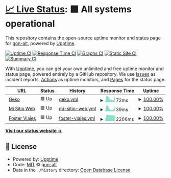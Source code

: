 # [📈 Live Status](https://gon-alt.github.io/estado_de_sitiosWeb): <!--live status--> **🟩 All systems operational**

This repository contains the open-source uptime monitor and status page for [gon-alt](https://gon-alt.github.io/estado_de_sitiosWeb), powered by [Upptime](https://github.com/upptime/upptime).

[![Uptime CI](https://github.com/gon-alt/estado_de_sitiosWeb/workflows/Uptime%20CI/badge.svg)](https://github.com/gon-alt/estado_de_sitiosWeb/actions?query=workflow%3A%22Uptime+CI%22)
[![Response Time CI](https://github.com/gon-alt/estado_de_sitiosWeb/workflows/Response%20Time%20CI/badge.svg)](https://github.com/gon-alt/estado_de_sitiosWeb/actions?query=workflow%3A%22Response+Time+CI%22)
[![Graphs CI](https://github.com/gon-alt/estado_de_sitiosWeb/workflows/Graphs%20CI/badge.svg)](https://github.com/gon-alt/estado_de_sitiosWeb/actions?query=workflow%3A%22Graphs+CI%22)
[![Static Site CI](https://github.com/gon-alt/estado_de_sitiosWeb/workflows/Static%20Site%20CI/badge.svg)](https://github.com/gon-alt/estado_de_sitiosWeb/actions?query=workflow%3A%22Static+Site+CI%22)
[![Summary CI](https://github.com/gon-alt/estado_de_sitiosWeb/workflows/Summary%20CI/badge.svg)](https://github.com/gon-alt/estado_de_sitiosWeb/actions?query=workflow%3A%22Summary+CI%22)

With [Upptime](https://upptime.js.org), you can get your own unlimited and free uptime monitor and status page, powered entirely by a GitHub repository. We use [Issues](https://github.com/gon-alt/estado_de_sitiosWeb/issues) as incident reports, [Actions](https://github.com/gon-alt/estado_de_sitiosWeb/actions) as uptime monitors, and [Pages](https://gon-alt.github.io/estado_de_sitiosWeb) for the status page.

<!--start: status pages-->
<!-- This summary is generated by Upptime (https://github.com/upptime/upptime) -->
<!-- Do not edit this manually, your changes will be overwritten -->
<!-- prettier-ignore -->
| URL | Status | History | Response Time | Uptime |
| --- | ------ | ------- | ------------- | ------ |
| <img alt="" src="https://icons.duckduckgo.com/ip3/gon-alt.github.io.ico" height="13"> [Geko](https://gon-alt.github.io/Geko/) | 🟩 Up | [geko.yml](https://github.com/gon-alt/estado_de_sitiosWeb/commits/HEAD/history/geko.yml) | <details><summary><img alt="Response time graph" src="./graphs/geko/response-time-week.png" height="20"> 72ms</summary><br><a href="https://gon-alt.github.io/estado_de_sitiosWeb/history/geko"><img alt="Response time 99" src="https://img.shields.io/endpoint?url=https%3A%2F%2Fraw.githubusercontent.com%2Fgon-alt%2Festado_de_sitiosWeb%2FHEAD%2Fapi%2Fgeko%2Fresponse-time.json"></a><br><a href="https://gon-alt.github.io/estado_de_sitiosWeb/history/geko"><img alt="24-hour response time 37" src="https://img.shields.io/endpoint?url=https%3A%2F%2Fraw.githubusercontent.com%2Fgon-alt%2Festado_de_sitiosWeb%2FHEAD%2Fapi%2Fgeko%2Fresponse-time-day.json"></a><br><a href="https://gon-alt.github.io/estado_de_sitiosWeb/history/geko"><img alt="7-day response time 72" src="https://img.shields.io/endpoint?url=https%3A%2F%2Fraw.githubusercontent.com%2Fgon-alt%2Festado_de_sitiosWeb%2FHEAD%2Fapi%2Fgeko%2Fresponse-time-week.json"></a><br><a href="https://gon-alt.github.io/estado_de_sitiosWeb/history/geko"><img alt="30-day response time 85" src="https://img.shields.io/endpoint?url=https%3A%2F%2Fraw.githubusercontent.com%2Fgon-alt%2Festado_de_sitiosWeb%2FHEAD%2Fapi%2Fgeko%2Fresponse-time-month.json"></a><br><a href="https://gon-alt.github.io/estado_de_sitiosWeb/history/geko"><img alt="1-year response time 99" src="https://img.shields.io/endpoint?url=https%3A%2F%2Fraw.githubusercontent.com%2Fgon-alt%2Festado_de_sitiosWeb%2FHEAD%2Fapi%2Fgeko%2Fresponse-time-year.json"></a></details> | <details><summary><a href="https://gon-alt.github.io/estado_de_sitiosWeb/history/geko">100.00%</a></summary><a href="https://gon-alt.github.io/estado_de_sitiosWeb/history/geko"><img alt="All-time uptime 100.00%" src="https://img.shields.io/endpoint?url=https%3A%2F%2Fraw.githubusercontent.com%2Fgon-alt%2Festado_de_sitiosWeb%2FHEAD%2Fapi%2Fgeko%2Fuptime.json"></a><br><a href="https://gon-alt.github.io/estado_de_sitiosWeb/history/geko"><img alt="24-hour uptime 100.00%" src="https://img.shields.io/endpoint?url=https%3A%2F%2Fraw.githubusercontent.com%2Fgon-alt%2Festado_de_sitiosWeb%2FHEAD%2Fapi%2Fgeko%2Fuptime-day.json"></a><br><a href="https://gon-alt.github.io/estado_de_sitiosWeb/history/geko"><img alt="7-day uptime 100.00%" src="https://img.shields.io/endpoint?url=https%3A%2F%2Fraw.githubusercontent.com%2Fgon-alt%2Festado_de_sitiosWeb%2FHEAD%2Fapi%2Fgeko%2Fuptime-week.json"></a><br><a href="https://gon-alt.github.io/estado_de_sitiosWeb/history/geko"><img alt="30-day uptime 100.00%" src="https://img.shields.io/endpoint?url=https%3A%2F%2Fraw.githubusercontent.com%2Fgon-alt%2Festado_de_sitiosWeb%2FHEAD%2Fapi%2Fgeko%2Fuptime-month.json"></a><br><a href="https://gon-alt.github.io/estado_de_sitiosWeb/history/geko"><img alt="1-year uptime 100.00%" src="https://img.shields.io/endpoint?url=https%3A%2F%2Fraw.githubusercontent.com%2Fgon-alt%2Festado_de_sitiosWeb%2FHEAD%2Fapi%2Fgeko%2Fuptime-year.json"></a></details>
| <img alt="" src="https://icons.duckduckgo.com/ip3/gon-alt.github.io.ico" height="13"> [Mi Sitio Web](https://gon-alt.github.io/MiSitioWeb/) | 🟩 Up | [mi-sitio-web.yml](https://github.com/gon-alt/estado_de_sitiosWeb/commits/HEAD/history/mi-sitio-web.yml) | <details><summary><img alt="Response time graph" src="./graphs/mi-sitio-web/response-time-week.png" height="20"> 39ms</summary><br><a href="https://gon-alt.github.io/estado_de_sitiosWeb/history/mi-sitio-web"><img alt="Response time 51" src="https://img.shields.io/endpoint?url=https%3A%2F%2Fraw.githubusercontent.com%2Fgon-alt%2Festado_de_sitiosWeb%2FHEAD%2Fapi%2Fmi-sitio-web%2Fresponse-time.json"></a><br><a href="https://gon-alt.github.io/estado_de_sitiosWeb/history/mi-sitio-web"><img alt="24-hour response time 11" src="https://img.shields.io/endpoint?url=https%3A%2F%2Fraw.githubusercontent.com%2Fgon-alt%2Festado_de_sitiosWeb%2FHEAD%2Fapi%2Fmi-sitio-web%2Fresponse-time-day.json"></a><br><a href="https://gon-alt.github.io/estado_de_sitiosWeb/history/mi-sitio-web"><img alt="7-day response time 39" src="https://img.shields.io/endpoint?url=https%3A%2F%2Fraw.githubusercontent.com%2Fgon-alt%2Festado_de_sitiosWeb%2FHEAD%2Fapi%2Fmi-sitio-web%2Fresponse-time-week.json"></a><br><a href="https://gon-alt.github.io/estado_de_sitiosWeb/history/mi-sitio-web"><img alt="30-day response time 37" src="https://img.shields.io/endpoint?url=https%3A%2F%2Fraw.githubusercontent.com%2Fgon-alt%2Festado_de_sitiosWeb%2FHEAD%2Fapi%2Fmi-sitio-web%2Fresponse-time-month.json"></a><br><a href="https://gon-alt.github.io/estado_de_sitiosWeb/history/mi-sitio-web"><img alt="1-year response time 51" src="https://img.shields.io/endpoint?url=https%3A%2F%2Fraw.githubusercontent.com%2Fgon-alt%2Festado_de_sitiosWeb%2FHEAD%2Fapi%2Fmi-sitio-web%2Fresponse-time-year.json"></a></details> | <details><summary><a href="https://gon-alt.github.io/estado_de_sitiosWeb/history/mi-sitio-web">100.00%</a></summary><a href="https://gon-alt.github.io/estado_de_sitiosWeb/history/mi-sitio-web"><img alt="All-time uptime 100.00%" src="https://img.shields.io/endpoint?url=https%3A%2F%2Fraw.githubusercontent.com%2Fgon-alt%2Festado_de_sitiosWeb%2FHEAD%2Fapi%2Fmi-sitio-web%2Fuptime.json"></a><br><a href="https://gon-alt.github.io/estado_de_sitiosWeb/history/mi-sitio-web"><img alt="24-hour uptime 100.00%" src="https://img.shields.io/endpoint?url=https%3A%2F%2Fraw.githubusercontent.com%2Fgon-alt%2Festado_de_sitiosWeb%2FHEAD%2Fapi%2Fmi-sitio-web%2Fuptime-day.json"></a><br><a href="https://gon-alt.github.io/estado_de_sitiosWeb/history/mi-sitio-web"><img alt="7-day uptime 100.00%" src="https://img.shields.io/endpoint?url=https%3A%2F%2Fraw.githubusercontent.com%2Fgon-alt%2Festado_de_sitiosWeb%2FHEAD%2Fapi%2Fmi-sitio-web%2Fuptime-week.json"></a><br><a href="https://gon-alt.github.io/estado_de_sitiosWeb/history/mi-sitio-web"><img alt="30-day uptime 100.00%" src="https://img.shields.io/endpoint?url=https%3A%2F%2Fraw.githubusercontent.com%2Fgon-alt%2Festado_de_sitiosWeb%2FHEAD%2Fapi%2Fmi-sitio-web%2Fuptime-month.json"></a><br><a href="https://gon-alt.github.io/estado_de_sitiosWeb/history/mi-sitio-web"><img alt="1-year uptime 100.00%" src="https://img.shields.io/endpoint?url=https%3A%2F%2Fraw.githubusercontent.com%2Fgon-alt%2Festado_de_sitiosWeb%2FHEAD%2Fapi%2Fmi-sitio-web%2Fuptime-year.json"></a></details>
| <img alt="" src="https://icons.duckduckgo.com/ip3/fosterviajes.tur.ar.ico" height="13"> [Foster Viajes](https://fosterviajes.tur.ar/) | 🟩 Up | [foster-viajes.yml](https://github.com/gon-alt/estado_de_sitiosWeb/commits/HEAD/history/foster-viajes.yml) | <details><summary><img alt="Response time graph" src="./graphs/foster-viajes/response-time-week.png" height="20"> 2206ms</summary><br><a href="https://gon-alt.github.io/estado_de_sitiosWeb/history/foster-viajes"><img alt="Response time 2575" src="https://img.shields.io/endpoint?url=https%3A%2F%2Fraw.githubusercontent.com%2Fgon-alt%2Festado_de_sitiosWeb%2FHEAD%2Fapi%2Ffoster-viajes%2Fresponse-time.json"></a><br><a href="https://gon-alt.github.io/estado_de_sitiosWeb/history/foster-viajes"><img alt="24-hour response time 2028" src="https://img.shields.io/endpoint?url=https%3A%2F%2Fraw.githubusercontent.com%2Fgon-alt%2Festado_de_sitiosWeb%2FHEAD%2Fapi%2Ffoster-viajes%2Fresponse-time-day.json"></a><br><a href="https://gon-alt.github.io/estado_de_sitiosWeb/history/foster-viajes"><img alt="7-day response time 2206" src="https://img.shields.io/endpoint?url=https%3A%2F%2Fraw.githubusercontent.com%2Fgon-alt%2Festado_de_sitiosWeb%2FHEAD%2Fapi%2Ffoster-viajes%2Fresponse-time-week.json"></a><br><a href="https://gon-alt.github.io/estado_de_sitiosWeb/history/foster-viajes"><img alt="30-day response time 2527" src="https://img.shields.io/endpoint?url=https%3A%2F%2Fraw.githubusercontent.com%2Fgon-alt%2Festado_de_sitiosWeb%2FHEAD%2Fapi%2Ffoster-viajes%2Fresponse-time-month.json"></a><br><a href="https://gon-alt.github.io/estado_de_sitiosWeb/history/foster-viajes"><img alt="1-year response time 2704" src="https://img.shields.io/endpoint?url=https%3A%2F%2Fraw.githubusercontent.com%2Fgon-alt%2Festado_de_sitiosWeb%2FHEAD%2Fapi%2Ffoster-viajes%2Fresponse-time-year.json"></a></details> | <details><summary><a href="https://gon-alt.github.io/estado_de_sitiosWeb/history/foster-viajes">100.00%</a></summary><a href="https://gon-alt.github.io/estado_de_sitiosWeb/history/foster-viajes"><img alt="All-time uptime 99.89%" src="https://img.shields.io/endpoint?url=https%3A%2F%2Fraw.githubusercontent.com%2Fgon-alt%2Festado_de_sitiosWeb%2FHEAD%2Fapi%2Ffoster-viajes%2Fuptime.json"></a><br><a href="https://gon-alt.github.io/estado_de_sitiosWeb/history/foster-viajes"><img alt="24-hour uptime 100.00%" src="https://img.shields.io/endpoint?url=https%3A%2F%2Fraw.githubusercontent.com%2Fgon-alt%2Festado_de_sitiosWeb%2FHEAD%2Fapi%2Ffoster-viajes%2Fuptime-day.json"></a><br><a href="https://gon-alt.github.io/estado_de_sitiosWeb/history/foster-viajes"><img alt="7-day uptime 100.00%" src="https://img.shields.io/endpoint?url=https%3A%2F%2Fraw.githubusercontent.com%2Fgon-alt%2Festado_de_sitiosWeb%2FHEAD%2Fapi%2Ffoster-viajes%2Fuptime-week.json"></a><br><a href="https://gon-alt.github.io/estado_de_sitiosWeb/history/foster-viajes"><img alt="30-day uptime 100.00%" src="https://img.shields.io/endpoint?url=https%3A%2F%2Fraw.githubusercontent.com%2Fgon-alt%2Festado_de_sitiosWeb%2FHEAD%2Fapi%2Ffoster-viajes%2Fuptime-month.json"></a><br><a href="https://gon-alt.github.io/estado_de_sitiosWeb/history/foster-viajes"><img alt="1-year uptime 99.87%" src="https://img.shields.io/endpoint?url=https%3A%2F%2Fraw.githubusercontent.com%2Fgon-alt%2Festado_de_sitiosWeb%2FHEAD%2Fapi%2Ffoster-viajes%2Fuptime-year.json"></a></details>

<!--end: status pages-->

[**Visit our status website →**](https://gon-alt.github.io/estado_de_sitiosWeb)

## 📄 License

- Powered by: [Upptime](https://github.com/upptime/upptime)
- Code: [MIT](./LICENSE) © [gon-alt](https://gon-alt.github.io/estado_de_sitiosWeb)
- Data in the `./history` directory: [Open Database License](https://opendatacommons.org/licenses/odbl/1-0/)
